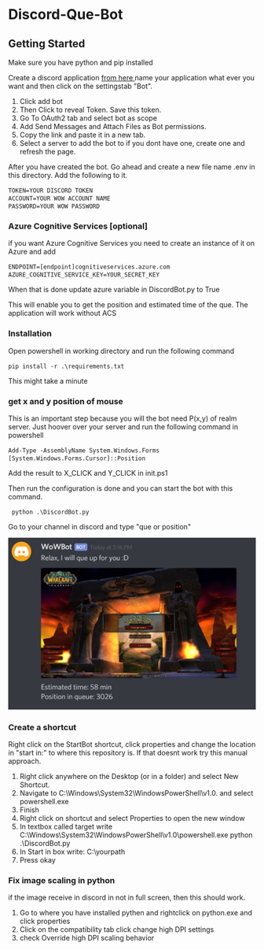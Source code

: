 # Discord-Que-Bot

## Getting Started
Make sure you have python and pip installed

Create a discord application [from here ](discordapp.com/developers/applications/)
name your application what ever you want and then click on the settingstab "Bot".
1. Click add bot 
2. Then Click to reveal Token. Save this token.
3. Go To OAuth2 tab and select bot as scope
4. Add Send Messages and Attach Files as Bot permissions.
5. Copy the link and paste it in a new tab.
6. Select a server to add the bot to if you dont have one, create one and refresh the page.
 



After you have created the bot. Go ahead and create a new file name .env in this directory. Add the following to it.

```
TOKEN=YOUR DISCORD TOKEN
ACCOUNT=YOUR WOW ACCOUNT NAME
PASSWORD=YOUR WOW PASSWORD
```

### Azure Cognitive Services [optional]
if you want Azure Cognitive Services you need to create an instance of it on Azure and add
```
ENDPOINT=[endpoint]cognitiveservices.azure.com
AZURE_COGNITIVE_SERVICE_KEY=YOUR_SECRET_KEY
```
When that is done update azure variable in DiscordBot.py to True

This will enable you to get the position and estimated time of the que. The application will work without ACS

### Installation

Open powershell in working directory and run the following command
```
pip install -r .\requirements.txt
```
This might take a minute

### get x and y position of mouse
This is an important step because you will the bot need P(x,y) of realm server. Just hoover over your server and run the following command in powershell
```
Add-Type -AssemblyName System.Windows.Forms
[System.Windows.Forms.Cursor]::Position
```
Add the result to X_CLICK and Y_CLICK in init.ps1

Then run the configuration is done and you can start the bot with this command.
```
 python .\DiscordBot.py
```

Go to your channel in discord and type "que or position"

![wow que](./que.JPG)
### Create a shortcut
Right click on the StartBot shortcut, click properties and change the location in "start in:" to where this repository is.
If that doesnt work try this manual approach. 


 1. Right click anywhere on the Desktop (or in a folder) and select New Shortcut.
 2. Navigate to C:\Windows\System32\WindowsPowerShell\v1.0. and select powershell.exe
 3. Finish
 4. Right click on shortcut and select Properties to open the new window
 5. In textbox called target write C:\Windows\System32\WindowsPowerShell\v1.0\powershell.exe python .\DiscordBot.py
 6. In Start in box write: C:\yourpath
 7. Press okay


### Fix image scaling in python
if the image receive in discord in not in full screen, then this should work.
 1. Go to where you have installed pythen and rightclick on python.exe and click properties
 2. Click on the compatibility tab click change high DPI settings 
 3. check Override high DPI scaling behavior 

 
